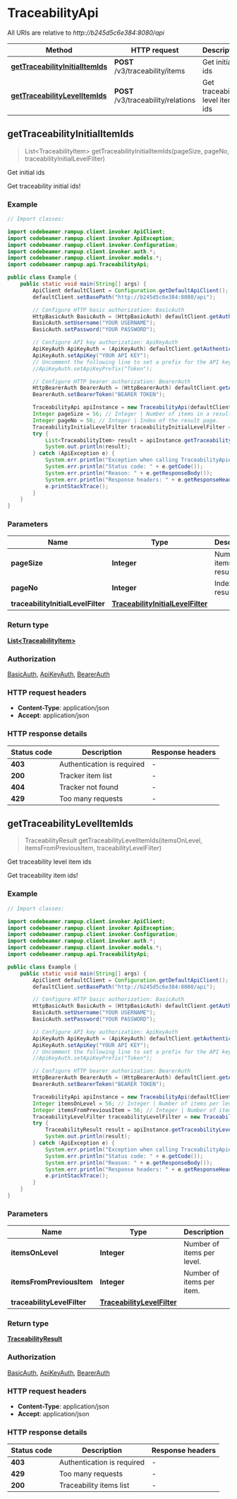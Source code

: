 # TraceabilityApi

All URIs are relative to *http://b245d5c6e384:8080/api*

| Method | HTTP request | Description |
|------------- | ------------- | -------------|
| [**getTraceabilityInitialItemIds**](TraceabilityApi.md#getTraceabilityInitialItemIds) | **POST** /v3/traceability/items | Get initial ids |
| [**getTraceabilityLevelItemIds**](TraceabilityApi.md#getTraceabilityLevelItemIds) | **POST** /v3/traceability/relations | Get traceability level item ids |



## getTraceabilityInitialItemIds

> List&lt;TraceabilityItem&gt; getTraceabilityInitialItemIds(pageSize, pageNo, traceabilityInitialLevelFilter)

Get initial ids

Get traceability initial ids!

### Example

```java
// Import classes:

import codebeamer.rampup.client.invoker.ApiClient;
import codebeamer.rampup.client.invoker.ApiException;
import codebeamer.rampup.client.invoker.Configuration;
import codebeamer.rampup.client.invoker.auth.*;
import codebeamer.rampup.client.invoker.models.*;
import codebeamer.rampup.api.TraceabilityApi;

public class Example {
    public static void main(String[] args) {
        ApiClient defaultClient = Configuration.getDefaultApiClient();
        defaultClient.setBasePath("http://b245d5c6e384:8080/api");

        // Configure HTTP basic authorization: BasicAuth
        HttpBasicAuth BasicAuth = (HttpBasicAuth) defaultClient.getAuthentication("BasicAuth");
        BasicAuth.setUsername("YOUR USERNAME");
        BasicAuth.setPassword("YOUR PASSWORD");

        // Configure API key authorization: ApiKeyAuth
        ApiKeyAuth ApiKeyAuth = (ApiKeyAuth) defaultClient.getAuthentication("ApiKeyAuth");
        ApiKeyAuth.setApiKey("YOUR API KEY");
        // Uncomment the following line to set a prefix for the API key, e.g. "Token" (defaults to null)
        //ApiKeyAuth.setApiKeyPrefix("Token");

        // Configure HTTP bearer authorization: BearerAuth
        HttpBearerAuth BearerAuth = (HttpBearerAuth) defaultClient.getAuthentication("BearerAuth");
        BearerAuth.setBearerToken("BEARER TOKEN");

        TraceabilityApi apiInstance = new TraceabilityApi(defaultClient);
        Integer pageSize = 56; // Integer | Number of items in a result page.
        Integer pageNo = 56; // Integer | Index of the result page.
        TraceabilityInitialLevelFilter traceabilityInitialLevelFilter = new TraceabilityInitialLevelFilter(); // TraceabilityInitialLevelFilter | 
        try {
            List<TraceabilityItem> result = apiInstance.getTraceabilityInitialItemIds(pageSize, pageNo, traceabilityInitialLevelFilter);
            System.out.println(result);
        } catch (ApiException e) {
            System.err.println("Exception when calling TraceabilityApi#getTraceabilityInitialItemIds");
            System.err.println("Status code: " + e.getCode());
            System.err.println("Reason: " + e.getResponseBody());
            System.err.println("Response headers: " + e.getResponseHeaders());
            e.printStackTrace();
        }
    }
}
```

### Parameters


| Name | Type | Description  | Notes |
|------------- | ------------- | ------------- | -------------|
| **pageSize** | **Integer**| Number of items in a result page. | [optional] |
| **pageNo** | **Integer**| Index of the result page. | [optional] |
| **traceabilityInitialLevelFilter** | [**TraceabilityInitialLevelFilter**](TraceabilityInitialLevelFilter.md)|  | [optional] |

### Return type

[**List&lt;TraceabilityItem&gt;**](TraceabilityItem.md)

### Authorization

[BasicAuth](../README.md#BasicAuth), [ApiKeyAuth](../README.md#ApiKeyAuth), [BearerAuth](../README.md#BearerAuth)

### HTTP request headers

- **Content-Type**: application/json
- **Accept**: application/json


### HTTP response details
| Status code | Description | Response headers |
|-------------|-------------|------------------|
| **403** | Authentication is required |  -  |
| **200** | Tracker item list |  -  |
| **404** | Tracker not found |  -  |
| **429** | Too many requests |  -  |


## getTraceabilityLevelItemIds

> TraceabilityResult getTraceabilityLevelItemIds(itemsOnLevel, itemsFromPreviousItem, traceabilityLevelFilter)

Get traceability level item ids

Get traceability item ids!

### Example

```java
// Import classes:

import codebeamer.rampup.client.invoker.ApiClient;
import codebeamer.rampup.client.invoker.ApiException;
import codebeamer.rampup.client.invoker.Configuration;
import codebeamer.rampup.client.invoker.auth.*;
import codebeamer.rampup.client.invoker.models.*;
import codebeamer.rampup.api.TraceabilityApi;

public class Example {
    public static void main(String[] args) {
        ApiClient defaultClient = Configuration.getDefaultApiClient();
        defaultClient.setBasePath("http://b245d5c6e384:8080/api");

        // Configure HTTP basic authorization: BasicAuth
        HttpBasicAuth BasicAuth = (HttpBasicAuth) defaultClient.getAuthentication("BasicAuth");
        BasicAuth.setUsername("YOUR USERNAME");
        BasicAuth.setPassword("YOUR PASSWORD");

        // Configure API key authorization: ApiKeyAuth
        ApiKeyAuth ApiKeyAuth = (ApiKeyAuth) defaultClient.getAuthentication("ApiKeyAuth");
        ApiKeyAuth.setApiKey("YOUR API KEY");
        // Uncomment the following line to set a prefix for the API key, e.g. "Token" (defaults to null)
        //ApiKeyAuth.setApiKeyPrefix("Token");

        // Configure HTTP bearer authorization: BearerAuth
        HttpBearerAuth BearerAuth = (HttpBearerAuth) defaultClient.getAuthentication("BearerAuth");
        BearerAuth.setBearerToken("BEARER TOKEN");

        TraceabilityApi apiInstance = new TraceabilityApi(defaultClient);
        Integer itemsOnLevel = 56; // Integer | Number of items per level.
        Integer itemsFromPreviousItem = 56; // Integer | Number of items per item.
        TraceabilityLevelFilter traceabilityLevelFilter = new TraceabilityLevelFilter(); // TraceabilityLevelFilter | 
        try {
            TraceabilityResult result = apiInstance.getTraceabilityLevelItemIds(itemsOnLevel, itemsFromPreviousItem, traceabilityLevelFilter);
            System.out.println(result);
        } catch (ApiException e) {
            System.err.println("Exception when calling TraceabilityApi#getTraceabilityLevelItemIds");
            System.err.println("Status code: " + e.getCode());
            System.err.println("Reason: " + e.getResponseBody());
            System.err.println("Response headers: " + e.getResponseHeaders());
            e.printStackTrace();
        }
    }
}
```

### Parameters


| Name | Type | Description  | Notes |
|------------- | ------------- | ------------- | -------------|
| **itemsOnLevel** | **Integer**| Number of items per level. | [optional] |
| **itemsFromPreviousItem** | **Integer**| Number of items per item. | [optional] |
| **traceabilityLevelFilter** | [**TraceabilityLevelFilter**](TraceabilityLevelFilter.md)|  | [optional] |

### Return type

[**TraceabilityResult**](TraceabilityResult.md)

### Authorization

[BasicAuth](../README.md#BasicAuth), [ApiKeyAuth](../README.md#ApiKeyAuth), [BearerAuth](../README.md#BearerAuth)

### HTTP request headers

- **Content-Type**: application/json
- **Accept**: application/json


### HTTP response details
| Status code | Description | Response headers |
|-------------|-------------|------------------|
| **403** | Authentication is required |  -  |
| **429** | Too many requests |  -  |
| **200** | Traceability items list |  -  |

